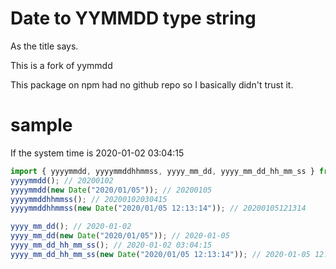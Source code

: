 # Date to YYMMDD type string

As the title says.

This is a fork of yymmdd

This package on npm had no github repo so I basically didn't trust it.

# sample

If the system time is 2020-01-02 03:04:15

```ts
import { yyyymmdd, yyyymmddhhmmss, yyyy_mm_dd, yyyy_mm_dd_hh_mm_ss } from "yymmdd";
yyyymmdd(); // 20200102
yyyymmdd(new Date("2020/01/05")); // 20200105
yyyymmddhhmmss(); // 20200102030415
yyyymmddhhmmss(new Date("2020/01/05 12:13:14")); // 20200105121314

yyyy_mm_dd(); // 2020-01-02
yyyy_mm_dd(new Date("2020/01/05")); // 2020-01-05
yyyy_mm_dd_hh_mm_ss(); // 2020-01-02 03:04:15
yyyy_mm_dd_hh_mm_ss(new Date("2020/01/05 12:13:14")); // 2020-01-05 12:13:14
```
